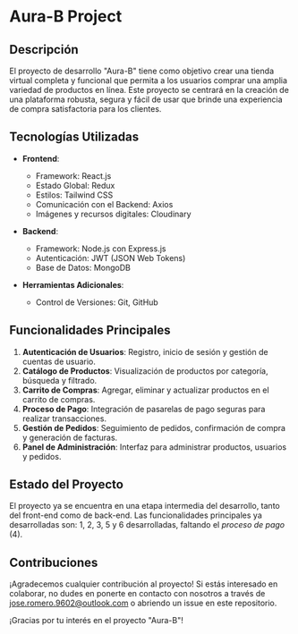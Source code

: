 # Aura-B Project

## Descripción

El proyecto de desarrollo "Aura-B" tiene como objetivo crear una tienda virtual completa y funcional que permita a los usuarios comprar una amplia variedad de productos en línea. Este proyecto se centrará en la creación de una plataforma robusta, segura y fácil de usar que brinde una experiencia de compra satisfactoria para los clientes.

## Tecnologías Utilizadas

- **Frontend**:
  - Framework: React.js
  - Estado Global: Redux
  - Estilos: Tailwind CSS
  - Comunicación con el Backend: Axios
  - Imágenes y recursos digitales: Cloudinary

- **Backend**:
  - Framework: Node.js con Express.js
  - Autenticación: JWT (JSON Web Tokens)
  - Base de Datos: MongoDB

- **Herramientas Adicionales**:
  - Control de Versiones: Git, GitHub

## Funcionalidades Principales

1. **Autenticación de Usuarios**: Registro, inicio de sesión y gestión de cuentas de usuario.
2. **Catálogo de Productos**: Visualización de productos por categoría, búsqueda y filtrado.
3. **Carrito de Compras**: Agregar, eliminar y actualizar productos en el carrito de compras.
4. **Proceso de Pago**: Integración de pasarelas de pago seguras para realizar transacciones.
5. **Gestión de Pedidos**: Seguimiento de pedidos, confirmación de compra y generación de facturas.
6. **Panel de Administración**: Interfaz para administrar productos, usuarios y pedidos.

## Estado del Proyecto

El proyecto ya se encuentra en una etapa intermedia del desarrollo, tanto del front-end como de back-end. Las funcionalidades principales ya desarrolladas son: 1, 2, 3, 5 y 6 desarrolladas, faltando el *proceso de pago* (4).

## Contribuciones

¡Agradecemos cualquier contribución al proyecto! Si estás interesado en colaborar, no dudes en ponerte en contacto con nosotros a través de [jose.romero.9602@outlook.com](mailto:jose.romero.9602@outlook.com) o abriendo un issue en este repositorio.

¡Gracias por tu interés en el proyecto "Aura-B"!
